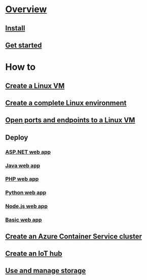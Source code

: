 # [Overview](old-and-new-clis.md)
## [Install](install-az-cli2.md)
## [Get started](get-started-with-az-cli2.md)
# How to
## [Create a Linux VM](..\..\azure\virtual-machines\virtual-machines-linux-quick-create-cli?toc=%2fcli%2fazure%2ftoc.json)
## [Create a complete Linux environment](..\..\azure\virtual-machines\virtual-machines-linux-create-cli-complete?toc=%2fcli%2fazure%2ftoc.json)
## [Open ports and endpoints to a Linux VM](..\..\azure\virtual-machines\virtual-machines-linux-nsg-quickstart?toc=%2fcli%2fazure%2ftoc.json)
## Deploy
### [ASP.NET web app](..\..\azure\app-service-web\app-service-web-get-started-dotnet?toc=%2fcli%2fazure%2ftoc.json)
### [Java web app](..\..\azure\app-service-web\app-service-web-get-started-java?toc=%2fcli%2fazure%2ftoc.json)
### [PHP web app](..\..\azure\app-service-web\app-service-web-get-started-php?toc=%2fcli%2fazure%2ftoc.json)
### [Python web app](..\..\azure\app-service-web\app-service-web-get-started-python?toc=%2fcli%2fazure%2ftoc.json)
### [Node.js web app](..\..\azure\app-service-web\app-service-web-get-started-nodejs?toc=%2fcli%2fazure%2ftoc.json)
### [Basic web app](..\..\azure\app-service-web\app-service-web-get-started-html?toc=%2fcli%2fazure%2ftoc.json)
## [Create an Azure Container Service cluster](..\..\azure\container-service\container-service-create-acs-cluster-cli?toc=%2fcli%2fazure%2ftoc.json)
## [Create an IoT hub](..\..\azure\iot-hub\iot-hub-create-using-cli?toc=%2fcli%2fazure%2ftoc.json)
## [Use and manage storage](..\..\azure\storage\storage-azure-cli?toc=%2fcli%2fazure%2ftoc.json)
